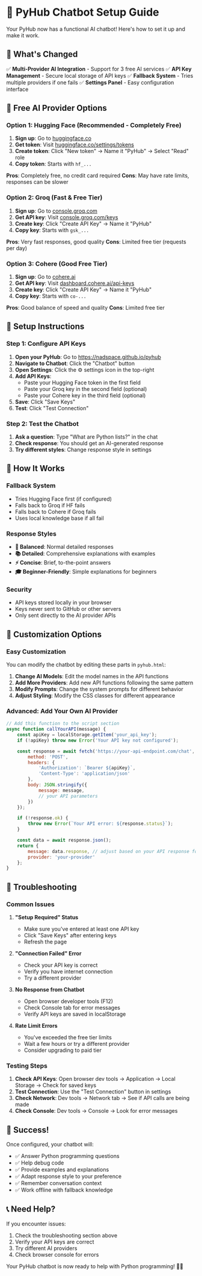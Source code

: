 # 🤖 PyHub Chatbot Setup Guide

Your PyHub now has a functional AI chatbot! Here's how to set it up and make it work.

## 🎯 **What's Changed**

✅ **Multi-Provider AI Integration** - Support for 3 free AI services
✅ **API Key Management** - Secure local storage of API keys
✅ **Fallback System** - Tries multiple providers if one fails
✅ **Settings Panel** - Easy configuration interface

## 🔑 **Free AI Provider Options**

### **Option 1: Hugging Face (Recommended - Completely Free)**

1. **Sign up**: Go to [huggingface.co](https://huggingface.co)
2. **Get token**: Visit [huggingface.co/settings/tokens](https://huggingface.co/settings/tokens)
3. **Create token**: Click "New token" → Name it "PyHub" → Select "Read" role
4. **Copy token**: Starts with `hf_...`

**Pros**: Completely free, no credit card required
**Cons**: May have rate limits, responses can be slower

### **Option 2: Groq (Fast & Free Tier)**

1. **Sign up**: Go to [console.groq.com](https://console.groq.com)
2. **Get API key**: Visit [console.groq.com/keys](https://console.groq.com/keys)
3. **Create key**: Click "Create API Key" → Name it "PyHub"
4. **Copy key**: Starts with `gsk_...`

**Pros**: Very fast responses, good quality
**Cons**: Limited free tier (requests per day)

### **Option 3: Cohere (Good Free Tier)**

1. **Sign up**: Go to [cohere.ai](https://cohere.ai)
2. **Get API key**: Visit [dashboard.cohere.ai/api-keys](https://dashboard.cohere.ai/api-keys)
3. **Create key**: Click "Create API Key" → Name it "PyHub"
4. **Copy key**: Starts with `co-...`

**Pros**: Good balance of speed and quality
**Cons**: Limited free tier

## 🚀 **Setup Instructions**

### **Step 1: Configure API Keys**

1. **Open your PyHub**: Go to https://nadspace.github.io/pyhub
2. **Navigate to Chatbot**: Click the "Chatbot" button
3. **Open Settings**: Click the ⚙️ settings icon in the top-right
4. **Add API Keys**: 
   - Paste your Hugging Face token in the first field
   - Paste your Groq key in the second field (optional)
   - Paste your Cohere key in the third field (optional)
5. **Save**: Click "Save Keys"
6. **Test**: Click "Test Connection"

### **Step 2: Test the Chatbot**

1. **Ask a question**: Type "What are Python lists?" in the chat
2. **Check response**: You should get an AI-generated response
3. **Try different styles**: Change response style in settings

## 🔧 **How It Works**

### **Fallback System**
- Tries Hugging Face first (if configured)
- Falls back to Groq if HF fails
- Falls back to Cohere if Groq fails
- Uses local knowledge base if all fail

### **Response Styles**
- **🎯 Balanced**: Normal detailed responses
- **📚 Detailed**: Comprehensive explanations with examples
- **⚡ Concise**: Brief, to-the-point answers
- **🎓 Beginner-Friendly**: Simple explanations for beginners

### **Security**
- API keys stored locally in your browser
- Keys never sent to GitHub or other servers
- Only sent directly to the AI provider APIs

## 🎨 **Customization Options**

### **Easy Customization**
You can modify the chatbot by editing these parts in `pyhub.html`:

1. **Change AI Models**: Edit the model names in the API functions
2. **Add More Providers**: Add new API functions following the same pattern
3. **Modify Prompts**: Change the system prompts for different behavior
4. **Adjust Styling**: Modify the CSS classes for different appearance

### **Advanced: Add Your Own AI Provider**

```javascript
// Add this function to the script section
async function callYourAPI(message) {
    const apiKey = localStorage.getItem('your_api_key');
    if (!apiKey) throw new Error('Your API key not configured');

    const response = await fetch('https://your-api-endpoint.com/chat', {
        method: 'POST',
        headers: {
            'Authorization': `Bearer ${apiKey}`,
            'Content-Type': 'application/json'
        },
        body: JSON.stringify({
            message: message,
            // your API parameters
        })
    });

    if (!response.ok) {
        throw new Error(`Your API error: ${response.status}`);
    }

    const data = await response.json();
    return {
        message: data.response, // adjust based on your API response format
        provider: 'your-provider'
    };
}
```

## 🚨 **Troubleshooting**

### **Common Issues**

1. **"Setup Required" Status**
   - Make sure you've entered at least one API key
   - Click "Save Keys" after entering keys
   - Refresh the page

2. **"Connection Failed" Error**
   - Check your API key is correct
   - Verify you have internet connection
   - Try a different provider

3. **No Response from Chatbot**
   - Open browser developer tools (F12)
   - Check Console tab for error messages
   - Verify API keys are saved in localStorage

4. **Rate Limit Errors**
   - You've exceeded the free tier limits
   - Wait a few hours or try a different provider
   - Consider upgrading to paid tier

### **Testing Steps**

1. **Check API Keys**: Open browser dev tools → Application → Local Storage → Check for saved keys
2. **Test Connection**: Use the "Test Connection" button in settings
3. **Check Network**: Dev tools → Network tab → See if API calls are being made
4. **Check Console**: Dev tools → Console → Look for error messages

## 🎉 **Success!**

Once configured, your chatbot will:
- ✅ Answer Python programming questions
- ✅ Help debug code
- ✅ Provide examples and explanations
- ✅ Adapt response style to your preference
- ✅ Remember conversation context
- ✅ Work offline with fallback knowledge

## 📞 **Need Help?**

If you encounter issues:
1. Check the troubleshooting section above
2. Verify your API keys are correct
3. Try different AI providers
4. Check browser console for errors

Your PyHub chatbot is now ready to help with Python programming! 🐍✨
